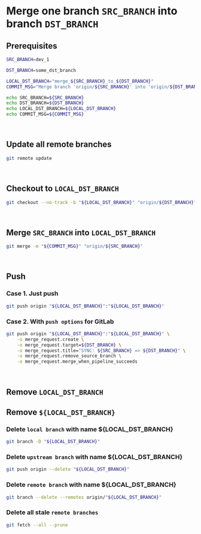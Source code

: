 # Merge one branch ``SRC_BRANCH`` into branch ``DST_BRANCH``
## Prerequisites
```bash
SRC_BRANCH=dev_1

DST_BRANCH=some_dst_branch

LOCAL_DST_BRANCH="merge_${SRC_BRANCH}_to_${DST_BRANCH}"
COMMIT_MSG="Merge branch 'origin/${SRC_BRANCH}' into 'origin/${DST_BRANCH}'"

echo SRC_BRANCH=${SRC_BRANCH}
echo DST_BRANCH=${DST_BRANCH}
echo LOCAL_DST_BRANCH=${LOCAL_DST_BRANCH}
echo COMMIT_MSG=${COMMIT_MSG}
```

<br>

## Update all remote branches
```bash
git remote update
```

<br>

## Checkout to ``LOCAL_DST_BRANCH``
```bash
git checkout --no-track -b "${LOCAL_DST_BRANCH}" "origin/${DST_BRANCH}"
```

<br>

## Merge ``SRC_BRANCH`` into ``LOCAL_DST_BRANCH``
```bash
git merge -m "${COMMIT_MSG}" "origin/${SRC_BRANCH}"
```

<br>

## Push 
### Case 1. Just push
```bash
git push origin "${LOCAL_DST_BRANCH}":"${LOCAL_DST_BRANCH}"
```

### Case 2. With ``push options`` for GitLab
```bash
git push origin "${LOCAL_DST_BRANCH}":"${LOCAL_DST_BRANCH}" \
    -o merge_request.create \
    -o merge_request.target=${DST_BRANCH} \
    -o merge_request.title="SYNC: ${SRC_BRANCH} => ${DST_BRANCH}" \
    -o merge_request.remove_source_branch \
    -o merge_request.merge_when_pipeline_succeeds
```

<br>

## Remove ``LOCAL_DST_BRANCH``
## Remove ``${LOCAL_DST_BRANCH}``
### Delete ``local branch`` with name ${LOCAL_DST_BRANCH}
```bash
git branch -D "${LOCAL_DST_BRANCH}"
```

### Delete ``upstream branch`` with name ${LOCAL_DST_BRANCH}
```bash
git push origin --delete "${LOCAL_DST_BRANCH}"
```

### Delete ``remote branch`` with name ${LOCAL_DST_BRANCH}
```bash
git branch --delete --remotes origin/"${LOCAL_DST_BRANCH}"
```

### Delete all stale ``remote branches``
```bash
git fetch --all --prune
```
